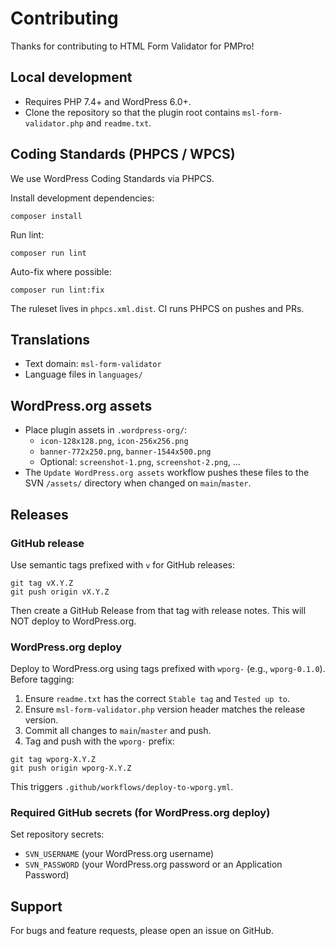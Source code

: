 # Contributing

Thanks for contributing to HTML Form Validator for PMPro!

## Local development
- Requires PHP 7.4+ and WordPress 6.0+.
- Clone the repository so that the plugin root contains `msl-form-validator.php` and `readme.txt`.

## Coding Standards (PHPCS / WPCS)
We use WordPress Coding Standards via PHPCS.

Install development dependencies:

```
composer install
```

Run lint:

```
composer run lint
```

Auto-fix where possible:

```
composer run lint:fix
```

The ruleset lives in `phpcs.xml.dist`. CI runs PHPCS on pushes and PRs.

## Translations
- Text domain: `msl-form-validator`
- Language files in `languages/`

## WordPress.org assets
- Place plugin assets in `.wordpress-org/`:
  - `icon-128x128.png`, `icon-256x256.png`
  - `banner-772x250.png`, `banner-1544x500.png`
  - Optional: `screenshot-1.png`, `screenshot-2.png`, ...
- The `Update WordPress.org assets` workflow pushes these files to the SVN `/assets/` directory when changed on `main`/`master`.

## Releases

### GitHub release
Use semantic tags prefixed with `v` for GitHub releases:

```
git tag vX.Y.Z
git push origin vX.Y.Z
```

Then create a GitHub Release from that tag with release notes. This will NOT deploy to WordPress.org.

### WordPress.org deploy
Deploy to WordPress.org using tags prefixed with `wporg-` (e.g., `wporg-0.1.0`). Before tagging:

1. Ensure `readme.txt` has the correct `Stable tag` and `Tested up to`.
2. Ensure `msl-form-validator.php` version header matches the release version.
3. Commit all changes to `main`/`master` and push.
4. Tag and push with the `wporg-` prefix:

```
git tag wporg-X.Y.Z
git push origin wporg-X.Y.Z
```

This triggers `.github/workflows/deploy-to-wporg.yml`.

### Required GitHub secrets (for WordPress.org deploy)
Set repository secrets:
- `SVN_USERNAME` (your WordPress.org username)
- `SVN_PASSWORD` (your WordPress.org password or an Application Password)

## Support
For bugs and feature requests, please open an issue on GitHub.
